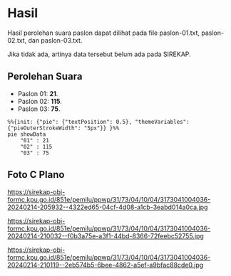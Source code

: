 # Hasil

Hasil perolehan suara paslon dapat dilihat pada file paslon-01.txt, paslon-02.txt, dan paslon-03.txt.

Jika tidak ada, artinya data tersebut belum ada pada SIREKAP.

## Perolehan Suara

 * Paslon 01: **21**.
 * Paslon 02: **115**.
 * Paslon 03: **75**.

```mermaid
%%{init: {"pie": {"textPosition": 0.5}, "themeVariables": {"pieOuterStrokeWidth": "5px"}} }%%
pie showData
    "01" : 21
    "02" : 115
    "03" : 75
```
## Foto C Plano

https://sirekap-obj-formc.kpu.go.id/851e/pemilu/ppwp/31/73/04/10/04/3173041004036-20240214-205932--4322ed65-04cf-4d08-a1cb-3eabd014a0ca.jpg

https://sirekap-obj-formc.kpu.go.id/851e/pemilu/ppwp/31/73/04/10/04/3173041004036-20240214-210032--f0b3a75e-a3f1-44bd-8366-72feebc52755.jpg

https://sirekap-obj-formc.kpu.go.id/851e/pemilu/ppwp/31/73/04/10/04/3173041004036-20240214-210119--2eb574b5-6bee-4862-a5ef-a9bfac88cde0.jpg
